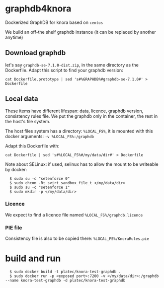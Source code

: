 # graphdb4knora
Dockerized GraphDB for knora based on `centos`

We build an off-the shelf graphdb instance (it can be replaced by another anytime)

## Download graphdb

let's say `graphdb-se-7.1.0-dist.zip`, in the same directory as the Dockerfile.
Adapt this script to find your graphdb version:
```
cat Dockerfile.prototype | sed 's#%GRAPHDB%#graphdb-se-7.1.0#' > Dockerfile
```

## Local data

These items have different lifespan: data, licence, graphdb version, consistency rules file.
We put the graphdb only in the container, the rest in the host's file system.

The host files system has a directory: `%LOCAL_FS%`, it is mounted with this docker arguments: `-v %LOCAL_FS%:/graphdb`

Adapt this Dockerfile with:
```
cat Dockerfile | sed 's#%LOCAL_FS%#/my/data/dir#' > Dockerfile
```

Note about SELinux: if used, selinux has to allow the mount to be writeable by docker:
```
  $ sudo su -c "setenforce 0"
  $ sudo chcon -Rt svirt_sandbox_file_t </my/data/dir>
  $ sudo su -c "setenforce 1"
  $ sudo mkdir -p </my/data/dir>
```

### Licence
We expect to find a licence file named `%LOCAL_FS%/graphdb.licence`

### PIE file
Consistency file is also to be copied there: `%LOCAL_FS%/KnoraRules.pie`

# build and run

```
  $ sudo docker build -t platec/knora-test-graphdb .
  $ sudo docker run -p <exposed port>:7200 -v </my/data/dir>:/graphdb --name knora-test-graphdb -d platec/knora-test-graphdb
```

